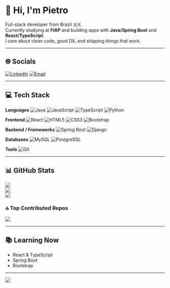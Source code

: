 # 👋 Hi, I'm Pietro

Full-stack developer from Brazil 🇧🇷.  
Currently studying at **FIAP** and building apps with **Java/Spring Boot** and **React/TypeScript**.  
I care about clean code, good DX, and shipping things that work.

---

## 🌐 Socials
[![LinkedIn](https://img.shields.io/badge/LinkedIn-%230077B5.svg?logo=linkedin&logoColor=white)](https://www.linkedin.com/in/pietrowilhelm/)
[![Email](https://img.shields.io/badge/Email-D14836?logo=gmail&logoColor=white)](mailto:pietro.wilhelm@ot.com.br)

---

## 💻 Tech Stack

**Languages**
![Java](https://img.shields.io/badge/java-%23ED8B00.svg?style=for-the-badge&logo=openjdk&logoColor=white)
![JavaScript](https://img.shields.io/badge/javascript-%23323330.svg?style=for-the-badge&logo=javascript&logoColor=%23F7DF1E)
![TypeScript](https://img.shields.io/badge/typescript-%23007ACC.svg?style=for-the-badge&logo=typescript&logoColor=white)
![Python](https://img.shields.io/badge/python-3670A0?style=for-the-badge&logo=python&logoColor=ffdd54)

**Frontend**
![React](https://img.shields.io/badge/react-%2320232a.svg?style=for-the-badge&logo=react&logoColor=61DAFB)
![HTML5](https://img.shields.io/badge/html5-%23E34F26.svg?style=for-the-badge&logo=html5&logoColor=white)
![CSS3](https://img.shields.io/badge/css3-%231572B6.svg?style=for-the-badge&logo=css3&logoColor=white)
![Bootstrap](https://img.shields.io/badge/bootstrap-%23563D7C.svg?style=for-the-badge&logo=bootstrap&logoColor=white)

**Backend / Frameworks**
![Spring Boot](https://img.shields.io/badge/Spring%20Boot-6DB33F?style=for-the-badge&logo=springboot&logoColor=white)
![Django](https://img.shields.io/badge/django-%23092E20.svg?style=for-the-badge&logo=django&logoColor=white)

**Databases**
![MySQL](https://img.shields.io/badge/mysql-4479A1.svg?style=for-the-badge&logo=mysql&logoColor=white)
![PostgreSQL](https://img.shields.io/badge/postgresql-316192.svg?style=for-the-badge&logo=postgresql&logoColor=white)

**Tools**
![Git](https://img.shields.io/badge/git-%23F05033.svg?style=for-the-badge&logo=git&logoColor=white)

---

## 📊 GitHub Stats
![](https://github-readme-stats.vercel.app/api?username=PietroWilhelm&theme=dark&hide_border=false&include_all_commits=false&count_private=false)
<br/>
![](https://streak-stats.demolab.com?user=PietroWilhelm&theme=dark&hide_border=false)
<br/>
![](https://github-readme-stats.vercel.app/api/top-langs/?username=PietroWilhelm&theme=dark&hide_border=false&include_all_commits=false&count_private=false&layout=compact)

### 🔝 Top Contributed Repos
![](https://github-contributor-stats.vercel.app/api?username=PietroWilhelm&limit=5&theme=radical&combine_all_yearly_contributions=true)

---

## 📚 Learning Now
- React & TypeScript
- Spring Boot
- Bootstrap

---

[![](https://visitcount.itsvg.in/api?id=PietroWilhelm&icon=9&color=6)](https://visitcount.itsvg.in)
